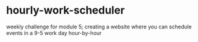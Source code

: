 # hourly-work-scheduler
weekly challenge for module 5; creating a website where you can schedule events in a 9-5 work day hour-by-hour

